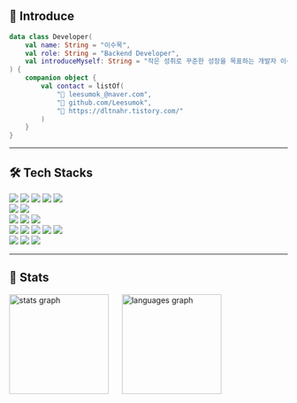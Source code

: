 
<div align="left">
<h2>🧐 Introduce</h2>
<div>
    
```kotlin 
data class Developer(
    val name: String = "이수목",
    val role: String = "Backend Developer", 
    val introduceMyself: String = "작은 성취로 꾸준한 성장을 목표하는 개발자 이수목입니다."
) {
    companion object {
        val contact = listOf(
            "📧 leesumok_@naver.com",
            "🐙 github.com/Leesumok", 
            "📝 https://dltnahr.tistory.com/"
        )
    }
}
```
    
</div>
</div>

---

<div align="left">
<h2>🛠️ Tech Stacks</h2>
<div>
<img src="https://img.shields.io/badge/Java-007396?style=for-the-badge&logo=Java&logoColor=white">
<img src="https://img.shields.io/badge/Kotlin-7F52FF?style=for-the-badge&logo=Kotlin&logoColor=white">
<img src="https://img.shields.io/badge/Spring%20Boot-6DB33F?style=for-the-badge&logo=Spring%20Boot&logoColor=white">
<img src="https://img.shields.io/badge/Python-3776AB?style=for-the-badge&logo=Python&logoColor=white">
<img src="https://img.shields.io/badge/FastAPI-009688?style=for-the-badge&logo=FastAPI&logoColor=white">
</div>
<div>
<img src="https://img.shields.io/badge/Vue.js-4FC08D?style=for-the-badge&logo=Vue.js&logoColor=white">
<img src="https://img.shields.io/badge/Nuxt.js-00DC82?style=for-the-badge&logo=Nuxt.js&logoColor=white">
</div>
<div>
<img src="https://img.shields.io/badge/MySQL-4479A1?style=for-the-badge&logo=MySQL&logoColor=white">
<img src="https://img.shields.io/badge/Redis-DC382D?style=for-the-badge&logo=Redis&logoColor=white">
<img src="https://img.shields.io/badge/MongoDB-47A248?style=for-the-badge&logo=MongoDB&logoColor=white">
</div>
<div>
<img src="https://img.shields.io/badge/Docker-2496ED?style=for-the-badge&logo=Docker&logoColor=white">
<img src="https://img.shields.io/badge/Kubernetes-326CE5?style=for-the-badge&logo=Kubernetes&logoColor=white">
<img src="https://img.shields.io/badge/GitHub%20Actions-2088FF?style=for-the-badge&logo=GitHub%20Actions&logoColor=white">
<img src="https://img.shields.io/badge/ArgoCD-EF7B4D?style=for-the-badge&logo=Argo&logoColor=white">
<img src="https://img.shields.io/badge/Amazon%20AWS-232F3E?style=for-the-badge&logo=Amazon%20AWS&logoColor=white">
</div>
<div>
<img src="https://img.shields.io/badge/Git-F05032?style=for-the-badge&logo=Git&logoColor=white">
<img src="https://img.shields.io/badge/GitLab-FC6D26?style=for-the-badge&logo=GitLab&logoColor=white">
<img src="https://img.shields.io/badge/Gradle-02303A?style=for-the-badge&logo=Gradle&logoColor=white">
</div>
</div>

---

<div align="left">
<h2>🏅 Stats</h2>
<p>
<img src="https://github-readme-stats.vercel.app/api?username=Leesumok&custom_title=Leesumok%20Github%20Stat&show_icons=true&include_all_commits=true&count_private=true&disable_animations=false&bg_color=45,87CEEB,FFB347&title_color=2F4F4F&text_color=2F4F4F&icon_color=8A2BE2&locale=en&hide_border=false" height="180" alt="stats graph" />
&nbsp;&nbsp;&nbsp;&nbsp;
<img src="https://github-readme-stats.vercel.app/api/top-langs?username=Leesumok&locale=en&hide_title=false&layout=compact&card_width=320&langs_count=5&bg_color=45,87CEEB,FFB347&title_color=2F4F4F&text_color=2F4F4F&hide_border=false" height="180" alt="languages graph" />
</p>
</div>
